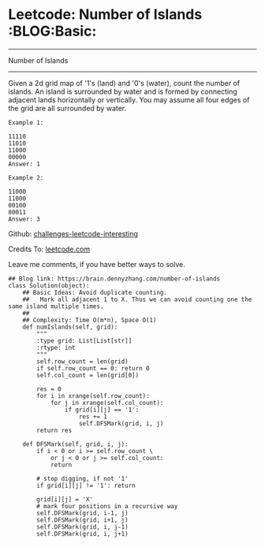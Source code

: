 # Leetcode: Number of Islands     :BLOG:Basic:


---

Number of Islands  

---

Given a 2d grid map of '1's (land) and '0's (water), count the number of islands. An island is surrounded by water and is formed by connecting adjacent lands horizontally or vertically. You may assume all four edges of the grid are all surrounded by water.  

    Example 1:
    
    11110
    11010
    11000
    00000
    Answer: 1

    Example 2:
    
    11000
    11000
    00100
    00011
    Answer: 3

Github: [challenges-leetcode-interesting](https://github.com/DennyZhang/challenges-leetcode-interesting/tree/master/number-of-islands)  

Credits To: [leetcode.com](https://leetcode.com/problems/number-of-islands/description/)  

Leave me comments, if you have better ways to solve.  

    ## Blog link: https://brain.dennyzhang.com/number-of-islands
    class Solution(object):
        ## Basic Ideas: Avoid duplicate counting.
        ##   Mark all adjacent 1 to X. Thus we can avoid counting one the same island multiple times.
        ##
        ## Complexity: Time O(m*n), Space O(1)
        def numIslands(self, grid):
            """
            :type grid: List[List[str]]
            :rtype: int
            """
            self.row_count = len(grid)
            if self.row_count == 0: return 0
            self.col_count = len(grid[0])
    
            res = 0
            for i in xrange(self.row_count):
                for j in xrange(self.col_count):
                    if grid[i][j] == '1':
                        res += 1
                        self.DFSMark(grid, i, j)
            return res
    
        def DFSMark(self, grid, i, j):
            if i < 0 or i >= self.row_count \
                or j < 0 or j >= self.col_count:
                return
    
            # stop digging, if not '1'
            if grid[i][j] != '1': return
    
            grid[i][j] = 'X'
            # mark four positions in a recursive way
            self.DFSMark(grid, i-1, j)
            self.DFSMark(grid, i+1, j)
            self.DFSMark(grid, i, j-1)
            self.DFSMark(grid, i, j+1)